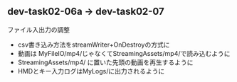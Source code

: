 ## dev-task02-06a -> dev-task02-07
ファイル入出力の調整
- csv書き込み方法をstreamWriter+OnDestroyの方式に
- 動画は MyFileIO/mp4/じゃなくてStreamingAssets/mp4/で読み込むように
- StreamingAssets/mp4/ に置いた先頭の動画を再生するように
- HMDとキー入力ログはMyLogs/に出力されるように

